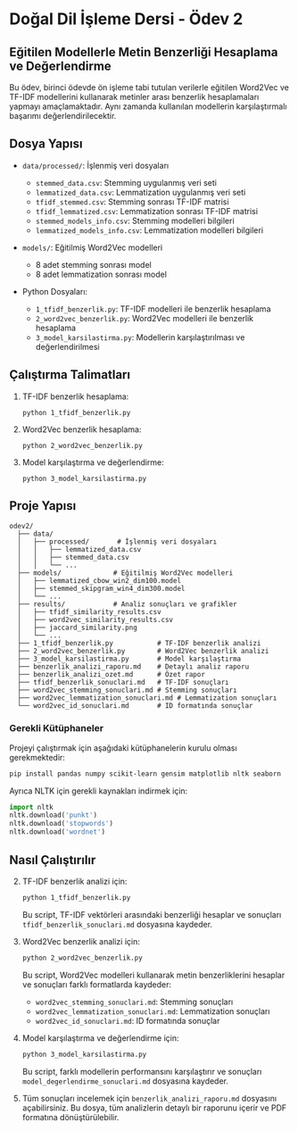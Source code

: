 # Doğal Dil İşleme Dersi - Ödev 2

## Eğitilen Modellerle Metin Benzerliği Hesaplama ve Değerlendirme

Bu ödev, birinci ödevde ön işleme tabi tutulan verilerle eğitilen Word2Vec ve TF-IDF modellerini kullanarak metinler arası benzerlik hesaplamaları yapmayı amaçlamaktadır. Aynı zamanda kullanılan modellerin karşılaştırmalı başarımı değerlendirilecektir.

## Dosya Yapısı

- `data/processed/`: İşlenmiş veri dosyaları
  - `stemmed_data.csv`: Stemming uygulanmış veri seti
  - `lemmatized_data.csv`: Lemmatization uygulanmış veri seti
  - `tfidf_stemmed.csv`: Stemming sonrası TF-IDF matrisi
  - `tfidf_lemmatized.csv`: Lemmatization sonrası TF-IDF matrisi
  - `stemmed_models_info.csv`: Stemming modelleri bilgileri
  - `lemmatized_models_info.csv`: Lemmatization modelleri bilgileri

- `models/`: Eğitilmiş Word2Vec modelleri
  - 8 adet stemming sonrası model
  - 8 adet lemmatization sonrası model

- Python Dosyaları:
  - `1_tfidf_benzerlik.py`: TF-IDF modelleri ile benzerlik hesaplama
  - `2_word2vec_benzerlik.py`: Word2Vec modelleri ile benzerlik hesaplama
  - `3_model_karsilastirma.py`: Modellerin karşılaştırılması ve değerlendirilmesi

## Çalıştırma Talimatları

1. TF-IDF benzerlik hesaplama:
   ```
   python 1_tfidf_benzerlik.py
   ```

2. Word2Vec benzerlik hesaplama:
   ```
   python 2_word2vec_benzerlik.py
   ```

3. Model karşılaştırma ve değerlendirme:
   ```
   python 3_model_karsilastirma.py
   ```

## Proje Yapısı

```
odev2/
  ├── data/
  │   ├── processed/       # İşlenmiş veri dosyaları
  │   │   ├── lemmatized_data.csv
  │   │   ├── stemmed_data.csv
  │   │   └── ...
  ├── models/             # Eğitilmiş Word2Vec modelleri
  │   ├── lemmatized_cbow_win2_dim100.model
  │   ├── stemmed_skipgram_win4_dim300.model
  │   └── ...
  ├── results/            # Analiz sonuçları ve grafikler
  │   ├── tfidf_similarity_results.csv
  │   ├── word2vec_similarity_results.csv
  │   ├── jaccard_similarity.png
  │   └── ...
  ├── 1_tfidf_benzerlik.py           # TF-IDF benzerlik analizi
  ├── 2_word2vec_benzerlik.py        # Word2Vec benzerlik analizi
  ├── 3_model_karsilastirma.py       # Model karşılaştırma
  ├── benzerlik_analizi_raporu.md    # Detaylı analiz raporu
  ├── benzerlik_analizi_ozet.md      # Özet rapor
  ├── tfidf_benzerlik_sonuclari.md   # TF-IDF sonuçları
  ├── word2vec_stemming_sonuclari.md # Stemming sonuçları
  ├── word2vec_lemmatization_sonuclari.md # Lemmatization sonuçları
  └── word2vec_id_sonuclari.md       # ID formatında sonuçlar
```

### Gerekli Kütüphaneler

Projeyi çalıştırmak için aşağıdaki kütüphanelerin kurulu olması gerekmektedir:

```bash
pip install pandas numpy scikit-learn gensim matplotlib nltk seaborn
```

Ayrıca NLTK için gerekli kaynakları indirmek için:

```python
import nltk
nltk.download('punkt')
nltk.download('stopwords')
nltk.download('wordnet')
```

## Nasıl Çalıştırılır


2. TF-IDF benzerlik analizi için:
   ```bash
   python 1_tfidf_benzerlik.py
   ```
   Bu script, TF-IDF vektörleri arasındaki benzerliği hesaplar ve sonuçları `tfidf_benzerlik_sonuclari.md` dosyasına kaydeder.

3. Word2Vec benzerlik analizi için:
   ```bash
   python 2_word2vec_benzerlik.py
   ```
   Bu script, Word2Vec modelleri kullanarak metin benzerliklerini hesaplar ve sonuçları farklı formatlarda kaydeder:
   - `word2vec_stemming_sonuclari.md`: Stemming sonuçları
   - `word2vec_lemmatization_sonuclari.md`: Lemmatization sonuçları
   - `word2vec_id_sonuclari.md`: ID formatında sonuçlar

4. Model karşılaştırma ve değerlendirme için:
   ```bash
   python 3_model_karsilastirma.py
   ```
   Bu script, farklı modellerin performansını karşılaştırır ve sonuçları `model_degerlendirme_sonuclari.md` dosyasına kaydeder.

5. Tüm sonuçları incelemek için `benzerlik_analizi_raporu.md` dosyasını açabilirsiniz. Bu dosya, tüm analizlerin detaylı bir raporunu içerir ve PDF formatına dönüştürülebilir.
